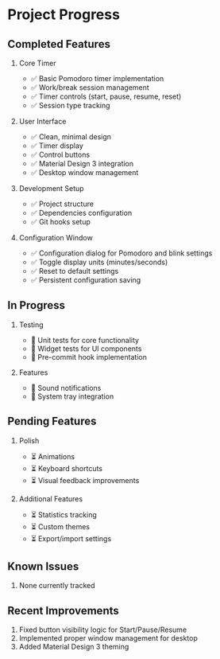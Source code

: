 # Project Progress

## Completed Features
1. Core Timer
   - ✅ Basic Pomodoro timer implementation
   - ✅ Work/break session management
   - ✅ Timer controls (start, pause, resume, reset)
   - ✅ Session type tracking

2. User Interface
   - ✅ Clean, minimal design
   - ✅ Timer display
   - ✅ Control buttons
   - ✅ Material Design 3 integration
   - ✅ Desktop window management

3. Development Setup
   - ✅ Project structure
   - ✅ Dependencies configuration
   - ✅ Git hooks setup

4. Configuration Window
   - ✅ Configuration dialog for Pomodoro and blink settings
   - ✅ Toggle display units (minutes/seconds)
   - ✅ Reset to default settings
   - ✅ Persistent configuration saving

## In Progress
1. Testing
   - 🔄 Unit tests for core functionality
   - 🔄 Widget tests for UI components
   - 🔄 Pre-commit hook implementation

2. Features
   - 🔄 Sound notifications
   - 🔄 System tray integration

## Pending Features
1. Polish
   - ⏳ Animations
   - ⏳ Keyboard shortcuts
   - ⏳ Visual feedback improvements

2. Additional Features
   - ⏳ Statistics tracking
   - ⏳ Custom themes
   - ⏳ Export/import settings

## Known Issues
1. None currently tracked

## Recent Improvements
1. Fixed button visibility logic for Start/Pause/Resume
2. Implemented proper window management for desktop
3. Added Material Design 3 theming 